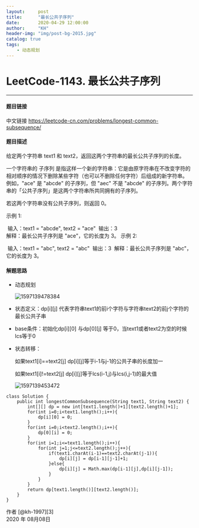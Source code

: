 ```yaml
---
layout:     post
title:      "最长公共子序列"
date:       2020-04-29 12:00:00
author:     "KH"
header-img: "img/post-bg-2015.jpg"
catalog: true
tags:
    - 动态规划
---
```



# LeetCode-1143. 最长公共子序列

------
#### 题目链接

中文链接 https://leetcode-cn.com/problems/longest-common-subsequence/

#### 题目描述

给定两个字符串 text1 和 text2，返回这两个字符串的最长公共子序列的长度。

一个字符串的 子序列 是指这样一个新的字符串：它是由原字符串在不改变字符的相对顺序的情况下删除某些字符（也可以不删除任何字符）后组成的新字符串。
例如，"ace" 是 "abcde" 的子序列，但 "aec" 不是 "abcde" 的子序列。两个字符串的「公共子序列」是这两个字符串所共同拥有的子序列。

若这两个字符串没有公共子序列，则返回 0。

示例 1:

​	输入：text1 = "abcde", text2 = "ace" 
​	输出：3  
​	解释：最长公共子序列是 "ace"，它的长度为 3。
示例 2:

​	输入：text1 = "abc", text2 = "abc"
​	输出：3
​	解释：最长公共子序列是 "abc"，它的长度为 3。

#### 解题思路

- 动态规划 

  ![1597139478384](C:\Users\86187\AppData\Roaming\Typora\typora-user-images\1597139478384.png)

- 状态定义：dp[i][j]  代表字符串text1的前i个字符与字符串text2的前j个字符的最长公共子串

- base条件：初始化dp[i][0] 与dp[0][j] 等于0，当text1或者text2为空的时候lcs等于0

- 状态转移：

  如果text1[i]==text2[j] dp[i][j]等于i-1与j-1的公共子串的长度加一

  如果text1[i]!=text2[j] dp[i][j]等于lcs(i-1,j)与lcs(i,j-1)的最大值

  ![1597139453472](C:\Users\86187\AppData\Roaming\Typora\typora-user-images\1597139453472.png)

```
class Solution {
    public int longestCommonSubsequence(String text1, String text2) {
        int[][] dp = new int[text1.length()+1][text2.length()+1];
        for(int i=0;i<text1.length();i++){
            dp[i][0] = 0;
        }
        for(int i=0;i<text2.length();i++){
            dp[0][i] = 0;
        }
        for(int i=1;i<=text1.length();i++){
            for(int j=1;j<=text2.length();j++){
                if(text1.charAt(i-1)==text2.charAt(j-1)){
                    dp[i][j] = dp[i-1][j-1]+1;
                }else{
                    dp[i][j] = Math.max(dp[i-1][j],dp[i][j-1]);
                }
            }
        }
        return dp[text1.length()][text2.length()];
    }
}
```

作者 [@kh-1997][3]     
2020 年 08月08日    